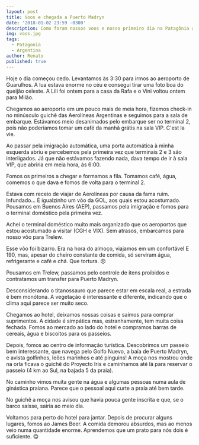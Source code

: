 ```yaml
---
layout: post
title: Voos e chegada a Puerto Madryn
date: '2018-01-02 23:59 -0300'
description: Como foram nossos voos e nosso primeiro dia na Patagônia argentina!
img: voos.jpg
tags:
  - Patagonia
  - Argentina
author: Renato
published: true
---
```


Hoje o dia começou cedo. Levantamos às 3:30 para irmos ao aeroporto de
Guarulhos. A lua estava enorme no céu e consegui tirar uma foto boa do queijão
celeste. A Lili foi ontem para a casa da Rafa e o Vini voltou ontem para Milão. 

Chegamos ao aeroporto em um pouco mais de meia hora, fizemos check-in no
minúsculo guichê das Aerolíneas Argentinas e seguimos para a sala de embarque.
Estávamos meio desanimados pelo embarque ser no terminal 2, pois não poderíamos
tomar um café da manhã grátis na sala VIP. C'est la vie.

Ao passar pela imigração automática, uma porta automática à minha esquerda
abriu e percebemos pela primeira vez que terminais 2 e 3 são interligados. Já
que não estávamos fazendo nada, dava tempo de ir à sala VIP, que abriria em
meia hora, às 6:00.

Fomos os primeiros a chegar e formamos a fila. Tomamos café, água,  comemos
o que dava e fomos de volta para o terminal 2.

Estava com receio de viajar de Aerolíneas por causa da fama ruim. Infundado...
É igualzinho um vôo da GOL, aos quais estou acostumado. Pousamos em Buenos
Aires (AEP), passamos pela imigração e fomos para o terminal doméstico pela
primeira vez.

Achei o terminal doméstico muito mais organizado que os aeroportos que estou
acostumado a visitar (CGH e VIX). Sem atrasos, embarcamos para nosso vôo para
Trelew.

Esse vôo foi bizarro. Era na hora do almoço, viajamos em um confortável E 190,
mas, apesar do cheiro constante de comida, só serviram água, refrigerante
e café e chá. Que tortura. 😞

Pousamos em Trelew, passamos pelo controle de itens proibidos e contratamos um
transfer para Puerto Madryn.

Desconsiderando o titanossauro que parece estar em escala real, a estrada é bem
monótona. A vegetação é interessante e diferente, indicando que o clima aqui
parece ser muito seco. 

Chegamos ao hotel, deixamos nossas coisas e saímos para comprar suprimentos.
A cidade é simpática mas, estranhamente, tem muita coisa fechada. Fomos ao
mercado ao lado do hotel e compramos barras de cereais, água e biscoitos para
os passeios.

Depois, fomos ao centro de informação turística. Descobrimos um passeio bem
interessante, que navega pelo Golfo Nuevo, a baía de Puerto Madryn, e avista
golfinhos, leões marinhos e até pinguins! A moça nos mostrou onde na orla
ficava o guichê do Proyecto Iris e caminhamos até lá para reservar o passeio (4
km ao Sul, na bajada 5 da praia).

No caminho vimos muita gente na água e algumas pessoas numa aula de ginástica
praiana. Parece que o pessoal aqui curte a praia até bem tarde.

No guichê a moça nos avisou que havia pouca gente inscrita e que, se o barco
saísse, sairia ao meio dia. 

Voltamos para perto do hotel para jantar. Depois de procurar alguns lugares,
fomos ao James Beer. A comida demorou absurdos, mas ao menos veio numa
quantidade enorme. Aprendemos que um prato para nós dois é suficiente. 😋
